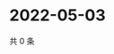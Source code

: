 # 2022-05-03

共 0 条

<!-- BEGIN WEIBO -->
<!-- 最后更新时间 Tue May 03 2022 00:28:41 GMT+0800 (China Standard Time) -->

<!-- END WEIBO -->
